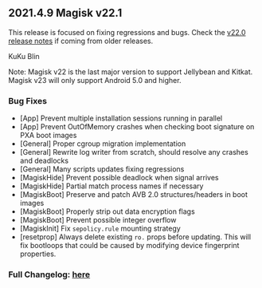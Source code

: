 ## 2021.4.9 Magisk v22.1

This release is focused on fixing regressions and bugs. Check the [v22.0 release notes](https://topjohnwu.github.io/Magisk/releases/22000.html) if coming from older releases.

KuKu Blin

Note: Magisk v22 is the last major version to support Jellybean and Kitkat. Magisk v23 will only support Android 5.0 and higher.

### Bug Fixes

- [App] Prevent multiple installation sessions running in parallel
- [App] Prevent OutOfMemory crashes when checking boot signature on PXA boot images
- [General] Proper cgroup migration implementation
- [General] Rewrite log writer from scratch, should resolve any crashes and deadlocks
- [General] Many scripts updates fixing regressions
- [MagiskHide] Prevent possible deadlock when signal arrives
- [MagiskHide] Partial match process names if necessary
- [MagiskBoot] Preserve and patch AVB 2.0 structures/headers in boot images
- [MagiskBoot] Properly strip out data encryption flags
- [MagiskBoot] Prevent possible integer overflow
- [MagiskInit] Fix `sepolicy.rule` mounting strategy
- [resetprop] Always delete existing `ro.` props before updating. This will fix bootloops that could be caused by modifying device fingerprint properties.

### Full Changelog: [here](https://topjohnwu.github.io/Magisk/changes.html)
